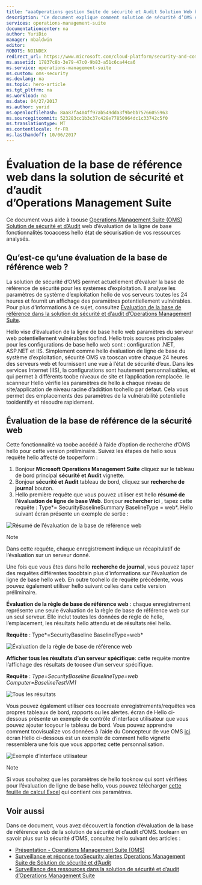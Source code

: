 ```yaml
---
title: "aaaOperations gestion Suite de sécurité et Audit Solution Web base | Documents Microsoft"
description: "Ce document explique comment solution de sécurité d’OMS et d’Audit toouse tooperform une évaluation de la ligne de base web de tous les serveurs web analysés fins de conformité et sécurité."
services: operations-management-suite
documentationcenter: na
author: YuriDio
manager: mbaldwin
editor: 
ROBOTS: NOINDEX
redirect_url: https://www.microsoft.com/cloud-platform/security-and-compliance
ms.assetid: 17837c8b-3e79-47c0-9b83-a51c6ca44ca6
ms.service: operations-management-suite
ms.custom: oms-security
ms.devlang: na
ms.topic: hero-article
ms.tgt_pltfrm: na
ms.workload: na
ms.date: 04/27/2017
ms.author: yurid
ms.openlocfilehash: 8aa87fa404ff97ab549dda3f9bebb75766055963
ms.sourcegitcommit: 523283cc1b3c37c428e77850964dc1c33742c5f0
ms.translationtype: MT
ms.contentlocale: fr-FR
ms.lasthandoff: 10/06/2017
---
```

# <a name="web-baseline-assessment-in-operations-management-suite-security-and-audit-solution"></a>Évaluation de la base de référence web dans la solution de sécurité et d’audit d’Operations Management Suite
Ce document vous aide à toouse [Operations Management Suite (OMS) Solution de sécurité et d’Audit](operations-management-suite-overview.md) web d’évaluation de la ligne de base fonctionnalités tooaccess hello état de sécurisation de vos ressources analysés.

## <a name="what-is-web-baseline-assessment"></a>Qu’est-ce qu’une évaluation de la base de référence web ?
La solution de sécurité d’OMS permet actuellement d’évaluer la base de référence de sécurité pour les systèmes d’exploitation. Il analyse les paramètres de système d’exploitation hello de vos serveurs toutes les 24 heures et fournit un affichage des paramètres potentiellement vulnérables. Pour plus d’informations à ce sujet, consultez [Évaluation de la base de référence dans la solution de sécurité et d’audit d’Operations Management Suite](oms-security-baseline.md).

Hello vise d’évaluation de la ligne de base hello web paramètres du serveur web potentiellement vulnérables toofind. Hello trois sources principales pour les configurations de base hello web sont : configuration .NET, ASP.NET et IIS.  Simplement comme hello évaluation de ligne de base du système d’exploitation, sécurité OMS va tooscan votre chaque 24 heures des serveurs web et fournissent une vue à l’état de sécurité d’eux.  Dans les services Internet (IIS), la configurations sont hautement personnalisables, et qui permet à différents toobe niveaux de site et l’application remplacée. le scanneur Hello vérifie les paramètres de hello à chaque niveau de site/application de niveau racine d’addition toohello par défaut. Cela vous permet des emplacements des paramètres de la vulnérabilité potentielle tooidentify et résoudre rapidement.


## <a name="web-security-baseline-assessment"></a>Évaluation de la base de référence de la sécurité web
Cette fonctionnalité va toobe accédé à l’aide d’option de recherche d’OMS hello pour cette version préliminaire. Suivez les étapes de hello sous requête hello affecté de tooperform :

1. Bonjour **Microsoft Operations Management Suite** cliquez sur le tableau de bord principal **sécurité et Audit** vignette.
2. Bonjour **sécurité et Audit** tableau de bord, cliquez sur **recherche de journal** bouton.
3. Hello première requête que vous pouvez utiliser est hello **résumé de l’évaluation de ligne de base Web**. Bonjour **rechercher ici** , tapez cette requête : Type*= SecurityBaselineSummary BaselineType = web*. Hello suivant écran présente un exemple de sortie :

![Résumé de l’évaluation de la base de référence web](./media/oms-security-web-baseline/oms-security-web-baseline-fig1-new.png)

> [!NOTE]
> Dans cette requête, chaque enregistrement indique un récapitulatif de l’évaluation sur un serveur donné.

Une fois que vous êtes dans hello **recherche de journal**, vous pouvez taper des requêtes différentes tooobtain plus d’informations sur l’évaluation de ligne de base hello web. En outre toohello de requête précédente, vous pouvez également utiliser hello suivant celles dans cette version préliminaire.

**Évaluation de la règle de base de référence web** : chaque enregistrement représente une seule évaluation de la règle de base de référence web sur un seul serveur. Elle inclut toutes les données de règle de hello, l’emplacement, les résultats hello attendu et de résultats réel hello.

**Requête** : Type*=SecurityBaseline BaselineType=web*

![Évaluation de la règle de base de référence web](./media/oms-security-web-baseline/oms-security-web-baseline-fig2.png)

**Afficher tous les résultats d’un serveur spécifique**: cette requête montre l’affichage des résultats de toosee d’un serveur spécifique.

**Requête** : *Type=SecurityBaseline BaselineType=web Computer=BaselineTestVM1*

![Tous les résultats](./media/oms-security-web-baseline/oms-security-web-baseline-fig3.png)

Vous pouvez également utiliser ces toocreate enregistrements/requêtes vos propres tableaux de bord, rapports ou les alertes. écran de Hello ci-dessous présente un exemple de contrôle d’interface utilisateur que vous pouvez ajouter tooyour le tableau de bord. Vous pouvez apprendre comment toovisualize vos données à l’aide du Concepteur de vue OMS [ici](https://blogs.technet.microsoft.com/msoms/2016/06/30/oms-view-designer-visualize-your-data-your-way/). écran Hello ci-dessous est un exemple de comment hello vignette ressemblera une fois que vous apportez cette personnalisation.

![Exemple d’interface utilisateur](./media/oms-security-web-baseline/oms-security-web-baseline-fig4.png)

> [!NOTE]
> Si vous souhaitez que les paramètres de hello tooknow qui sont vérifiées pour l’évaluation de ligne de base hello, vous pouvez télécharger [cette feuille de calcul Excel](https://gallery.technet.microsoft.com/OMS-Web-Baseline-1e811690) qui contient ces paramètres.

## <a name="see-also"></a>Voir aussi
Dans ce document, vous avez découvert la fonction d’évaluation de la base de référence web de la solution de sécurité et d’audit d’OMS. toolearn en savoir plus sur la sécurité d’OMS, consultez hello suivant des articles :

* [Présentation - Operations Management Suite (OMS)](operations-management-suite-overview.md)
* [Surveillance et réponse tooSecurity alertes Operations Management Suite de Solution de sécurité et d’Audit](oms-security-responding-alerts.md)
* [Surveillance des ressources dans la solution de sécurité et d’audit d’Operations Management Suite](oms-security-monitoring-resources.md)

